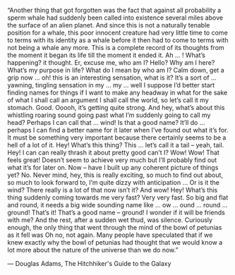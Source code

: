  “Another thing that got forgotten was the fact that against all probability a sperm whale had suddenly been called into existence several miles above the surface of an alien planet.
And since this is not a naturally tenable position for a whale, this poor innocent creature had very little time to come to terms with its identity as a whale before it then had to come to terms with not being a whale any more.
This is a complete record of its thoughts from the moment it began its life till the moment it ended it.
Ah … ! What’s happening? it thought.
Er, excuse me, who am I?
Hello?
Why am I here? What’s my purpose in life?
What do I mean by who am I?
Calm down, get a grip now … oh! this is an interesting sensation, what is it? It’s a sort of … yawning, tingling sensation in my … my … well I suppose I’d better start finding names for things if I want to make any headway in what for the sake of what I shall call an argument I shall call the world, so let’s call it my stomach.
Good. Ooooh, it’s getting quite strong. And hey, what’s about this whistling roaring sound going past what I’m suddenly going to call my head? Perhaps I can call that … wind! Is that a good name? It’ll do … perhaps I can find a better name for it later when I’ve found out what it’s for. It must be something very important because there certainly seems to be a hell of a lot of it. Hey! What’s this thing? This … let’s call it a tail – yeah, tail. Hey! I can can really thrash it about pretty good can’t I? Wow! Wow! That feels great! Doesn’t seem to achieve very much but I’ll probably find out what it’s for later on. Now – have I built up any coherent picture of things yet?
No.
Never mind, hey, this is really exciting, so much to find out about, so much to look forward to, I’m quite dizzy with anticipation …
Or is it the wind?
There really is a lot of that now isn’t it?
And wow! Hey! What’s this thing suddenly coming towards me very fast? Very very fast. So big and flat and round, it needs a big wide sounding name like … ow … ound … round … ground! That’s it! That’s a good name – ground!
I wonder if it will be friends with me?
And the rest, after a sudden wet thud, was silence.
Curiously enough, the only thing that went through the mind of the bowl of petunias as it fell was Oh no, not again. Many people have speculated that if we knew exactly why the bowl of petunias had thought that we would know a lot more about the nature of the universe than we do now.”

― Douglas Adams, The Hitchhiker's Guide to the Galaxy
